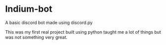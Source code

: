 # Indium-bot
A basic discord bot made using discord.py

This was my first real project built using python taught me a lot of things but was not something very great.
